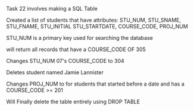 Task 22 involves making a SQL Table

Created a list of students that have attributes:
    STU_NUM, STU_SNAME, STU_FNAME, STU_INITIAL
    STU_STARTDATE, COURSE_CODE, PROJ_NUM

STU_NUM is a primary key used for searching the database

will return all records that have a COURSE_CODE OF 305

Changes STU_NUM 07's COURSE_CODE to 304

Deletes student named Jamie Lannister

Changes PROJ_NUM to for students that started before a date and has a COURSE_CODE >= 201

Will Finally delete the table entirely using DROP TABLE